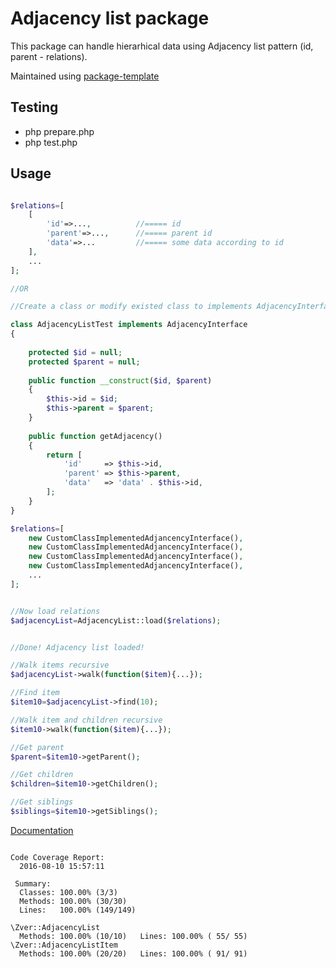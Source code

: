     
# Adjacency list package

This package can handle hierarhical data using Adjacency list pattern (id, parent - relations).

Maintained using [package-template](https://github.com/s4urp8n/package-template)

## Testing

* php prepare.php
* php test.php

## Usage
```php

$relations=[
    [
        'id'=>...,          //===== id 
        'parent'=>...,      //===== parent id
        'data'=>...         //===== some data according to id
    ],
    ...
];

//OR

//Create a class or modify existed class to implements AdjacencyInterface and create array like this

class AdjacencyListTest implements AdjacencyInterface
{
    
    protected $id = null;
    protected $parent = null;
    
    public function __construct($id, $parent)
    {
        $this->id = $id;
        $this->parent = $parent;
    }
    
    public function getAdjacency()
    {
        return [
            'id'     => $this->id,
            'parent' => $this->parent,
            'data'   => 'data' . $this->id,
        ];
    }
}

$relations=[
    new CustomClassImplementedAdjancencyInterface(), 
    new CustomClassImplementedAdjancencyInterface(),
    new CustomClassImplementedAdjancencyInterface(),
    new CustomClassImplementedAdjancencyInterface(),
    ...
];


//Now load relations
$adjacencyList=AdjacencyList::load($relations);


//Done! Adjacency list loaded!

//Walk items recursive
$adjacencyList->walk(function($item){...});

//Find item
$item10=$adjacencyList->find(10);

//Walk item and children recursive
$item10->walk(function($item){...});

//Get parent
$parent=$item10->getParent();

//Get children
$children=$item10->getChildren();

//Get siblings
$siblings=$item10->getSiblings();

```
[Documentation](https://s4urp8n.github.io/adjacency-list/index.html)

```

Code Coverage Report:       
  2016-08-10 15:57:11       
                            
 Summary:                   
  Classes: 100.00% (3/3)    
  Methods: 100.00% (30/30)  
  Lines:   100.00% (149/149)

\Zver::AdjacencyList
  Methods: 100.00% (10/10)   Lines: 100.00% ( 55/ 55)
\Zver::AdjacencyListItem
  Methods: 100.00% (20/20)   Lines: 100.00% ( 91/ 91)
```
